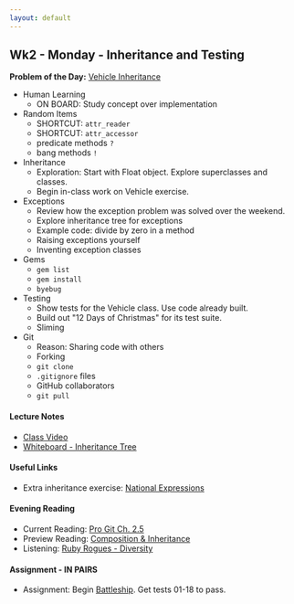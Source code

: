 ```yaml
---
layout: default
---
```


## Wk2 - Monday - Inheritance and Testing

**Problem of the Day:** [Vehicle Inheritance](https://github.com/masonfmatthews/rails_assignments/tree/master/exercises/vehicle_inheritance)

* Human Learning
  * ON BOARD: Study concept over implementation
* Random Items
  * SHORTCUT: `attr_reader`
  * SHORTCUT: `attr_accessor`
  * predicate methods `?`
  * bang methods `!`
* Inheritance
  * Exploration: Start with Float object.  Explore superclasses and classes.
  * Begin in-class work on Vehicle exercise.
* Exceptions
  * Review how the exception problem was solved over the weekend.
  * Explore inheritance tree for exceptions
  * Example code: divide by zero in a method
  * Raising exceptions yourself
  * Inventing exception classes
* Gems
  * `gem list`
  * `gem install`
  * `byebug`
* Testing
  * Show tests for the Vehicle class. Use code already built.
  * Build out "12 Days of Christmas" for its test suite.
  * Sliming
* Git
  * Reason: Sharing code with others
  * Forking
  * `git clone`
  * `.gitignore` files
  * GitHub collaborators
  * `git pull`

#### Lecture Notes

* [Class Video]()
* [Whiteboard - Inheritance Tree](http://tiyd-rails.s3.amazonaws.com/pictures/uploaded_files/000/000/026/original/object_tree.jpg?1442259530)

#### Useful Links

* Extra inheritance exercise: [National Expressions](https://github.com/masonfmatthews/rails_assignments/tree/master/unused/exercises/national_expressions)

#### Evening Reading

* Current Reading: [Pro Git Ch. 2.5](http://git-scm.com/book/en/v2/Git-Basics-Working-with-Remotes)
* Preview Reading: [Composition & Inheritance](http://www.sitepoint.com/composition-inheritance/)
* Listening: [Ruby Rogues - Diversity](https://devchat.tv/ruby-rogues/101-rr-diversity-with-ashe-dryden)

#### Assignment - IN PAIRS

* Assignment: Begin [Battleship](https://github.com/tiyd-rails-2016-01/battleship).  Get tests 01-18 to pass.
<!-- * Feedback: [Battleship Day 1 Feedback](feedback) -->
